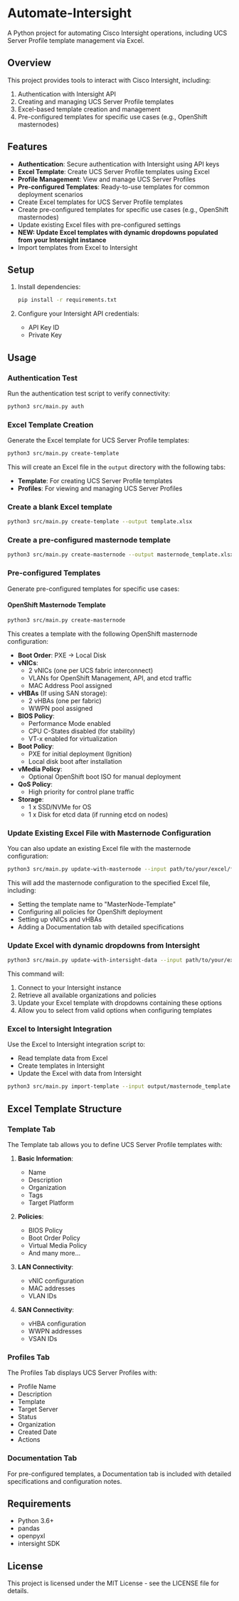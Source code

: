 # Automate-Intersight

A Python project for automating Cisco Intersight operations, including UCS Server Profile template management via Excel.

## Overview

This project provides tools to interact with Cisco Intersight, including:

1. Authentication with Intersight API
2. Creating and managing UCS Server Profile templates
3. Excel-based template creation and management
4. Pre-configured templates for specific use cases (e.g., OpenShift masternodes)

## Features

- **Authentication**: Secure authentication with Intersight using API keys
- **Excel Template**: Create UCS Server Profile templates using Excel
- **Profile Management**: View and manage UCS Server Profiles
- **Pre-configured Templates**: Ready-to-use templates for common deployment scenarios
- Create Excel templates for UCS Server Profile templates
- Create pre-configured templates for specific use cases (e.g., OpenShift masternodes)
- Update existing Excel files with pre-configured settings
- **NEW: Update Excel templates with dynamic dropdowns populated from your Intersight instance**
- Import templates from Excel to Intersight

## Setup

1. Install dependencies:
   ```bash
   pip install -r requirements.txt
   ```

2. Configure your Intersight API credentials:
   - API Key ID
   - Private Key

## Usage

### Authentication Test

Run the authentication test script to verify connectivity:

```bash
python3 src/main.py auth
```

### Excel Template Creation

Generate the Excel template for UCS Server Profile templates:

```bash
python3 src/main.py create-template
```

This will create an Excel file in the `output` directory with the following tabs:
- **Template**: For creating UCS Server Profile templates
- **Profiles**: For viewing and managing UCS Server Profiles

### Create a blank Excel template

```bash
python3 src/main.py create-template --output template.xlsx
```

### Create a pre-configured masternode template

```bash
python3 src/main.py create-masternode --output masternode_template.xlsx
```

### Pre-configured Templates

Generate pre-configured templates for specific use cases:

#### OpenShift Masternode Template

```bash
python3 src/main.py create-masternode
```

This creates a template with the following OpenShift masternode configuration:

- **Boot Order**: PXE → Local Disk
- **vNICs**:
  - 2 vNICs (one per UCS fabric interconnect)
  - VLANs for OpenShift Management, API, and etcd traffic
  - MAC Address Pool assigned
- **vHBAs** (If using SAN storage):
  - 2 vHBAs (one per fabric)
  - WWPN pool assigned
- **BIOS Policy**:
  - Performance Mode enabled
  - CPU C-States disabled (for stability)
  - VT-x enabled for virtualization
- **Boot Policy**:
  - PXE for initial deployment (Ignition)
  - Local disk boot after installation
- **vMedia Policy**:
  - Optional OpenShift boot ISO for manual deployment
- **QoS Policy**:
  - High priority for control plane traffic
- **Storage**:
  - 1 x SSD/NVMe for OS
  - 1 x Disk for etcd data (if running etcd on nodes)

### Update Existing Excel File with Masternode Configuration

You can also update an existing Excel file with the masternode configuration:

```bash
python3 src/main.py update-with-masternode --input path/to/your/excel/file.xlsx
```

This will add the masternode configuration to the specified Excel file, including:
- Setting the template name to "MasterNode-Template"
- Configuring all policies for OpenShift deployment
- Setting up vNICs and vHBAs
- Adding a Documentation tab with detailed specifications

### Update Excel with dynamic dropdowns from Intersight

```bash
python3 src/main.py update-with-intersight-data --input path/to/your/excel/file.xlsx
```

This command will:
1. Connect to your Intersight instance
2. Retrieve all available organizations and policies
3. Update your Excel template with dropdowns containing these options
4. Allow you to select from valid options when configuring templates

### Excel to Intersight Integration

Use the Excel to Intersight integration script to:
- Read template data from Excel
- Create templates in Intersight
- Update the Excel with data from Intersight

```bash
python3 src/main.py import-template --input output/masternode_template.xlsx
```

## Excel Template Structure

### Template Tab

The Template tab allows you to define UCS Server Profile templates with:

1. **Basic Information**:
   - Name
   - Description
   - Organization
   - Tags
   - Target Platform

2. **Policies**:
   - BIOS Policy
   - Boot Order Policy
   - Virtual Media Policy
   - And many more...

3. **LAN Connectivity**:
   - vNIC configuration
   - MAC addresses
   - VLAN IDs

4. **SAN Connectivity**:
   - vHBA configuration
   - WWPN addresses
   - VSAN IDs

### Profiles Tab

The Profiles Tab displays UCS Server Profiles with:
- Profile Name
- Description
- Template
- Target Server
- Status
- Organization
- Created Date
- Actions

### Documentation Tab

For pre-configured templates, a Documentation tab is included with detailed specifications and configuration notes.

## Requirements

- Python 3.6+
- pandas
- openpyxl
- intersight SDK

## License

This project is licensed under the MIT License - see the LICENSE file for details.

